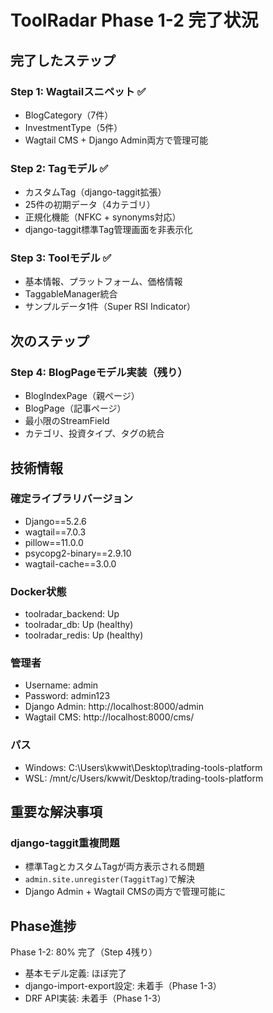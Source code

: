 # ToolRadar Phase 1-2 完了状況

## 完了したステップ

### Step 1: Wagtailスニペット ✅
- BlogCategory（7件）
- InvestmentType（5件）
- Wagtail CMS + Django Admin両方で管理可能

### Step 2: Tagモデル ✅
- カスタムTag（django-taggit拡張）
- 25件の初期データ（4カテゴリ）
- 正規化機能（NFKC + synonyms対応）
- django-taggit標準Tag管理画面を非表示化

### Step 3: Toolモデル ✅
- 基本情報、プラットフォーム、価格情報
- TaggableManager統合
- サンプルデータ1件（Super RSI Indicator）

## 次のステップ

### Step 4: BlogPageモデル実装（残り）
- BlogIndexPage（親ページ）
- BlogPage（記事ページ）
- 最小限のStreamField
- カテゴリ、投資タイプ、タグの統合

## 技術情報

### 確定ライブラリバージョン
- Django==5.2.6
- wagtail==7.0.3
- pillow==11.0.0
- psycopg2-binary==2.9.10
- wagtail-cache==3.0.0

### Docker状態
- toolradar_backend: Up
- toolradar_db: Up (healthy)
- toolradar_redis: Up (healthy)

### 管理者
- Username: admin
- Password: admin123
- Django Admin: http://localhost:8000/admin
- Wagtail CMS: http://localhost:8000/cms/

### パス
- Windows: C:\Users\kwwit\Desktop\trading-tools-platform
- WSL: /mnt/c/Users/kwwit/Desktop/trading-tools-platform

## 重要な解決事項

### django-taggit重複問題
- 標準TagとカスタムTagが両方表示される問題
- `admin.site.unregister(TaggitTag)`で解決
- Django Admin + Wagtail CMSの両方で管理可能に

## Phase進捗

Phase 1-2: 80% 完了（Step 4残り）
- 基本モデル定義: ほぼ完了
- django-import-export設定: 未着手（Phase 1-3）
- DRF API実装: 未着手（Phase 1-3）